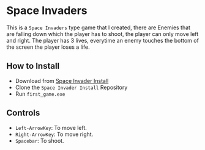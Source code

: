 # Space Invaders
This is a `Space Invaders` type game that I created, there are Enemies that are falling down which the player has to shoot, the player can only move left and right.
The player has 3 lives, everytime an enemy touches the bottom of the screen the player loses a life.

## How to Install
- Download from [Space Invader Install](https://github.com/Mishra-Atharva/Space-Invader-Install)
- Clone the `Space Invader Install` Repository
- Run `first_game.exe`

## Controls
- `Left-ArrowKey`: To move left.
- `Right-ArrowKey`: To move right.
- `Spacebar`: To shoot.
